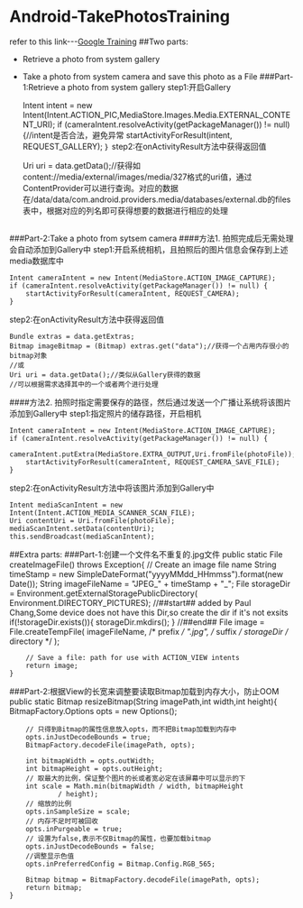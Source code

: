 # Android-TakePhotosTraining
refer to this link---[Google Training](http://developer.android.com/intl/zh-cn/training/camera/photobasics.html#TaskPhotoView)
##Two parts:
* Retrieve a photo from system gallery
* Take a photo from system camera and save this photo as a File
###Part-1:Retrieve a photo from system gallery
step1:开启Gallery

    Intent intent = new Intent(Intent.ACTION_PIC,MediaStore.Images.Media.EXTERNAL_CONTENT_URI);
	if (cameraIntent.resolveActivity(getPackageManager()) != null) {//intent是否合法，避免异常
    	startActivityForResult(intent, REQUEST_GALLERY);
	｝
step2:在onActivityResult方法中获得返回值

	Uri uri = data.getData();//获得如content://media/external/images/media/327格式的uri值，通过ContentProvider可以进行查询。对应的数据在/data/data/com.android.providers.media/databases/external.db的files表中，根据对应的列名即可获得想要的数据进行相应的处理
##
###Part-2:Take a photo from sytsem camera
####方法1. 拍照完成后无需处理会自动添加到Gallery中
step1:开启系统相机，且拍照后的图片信息会保存到上述media数据库中

    Intent cameraIntent = new Intent(MediaStore.ACTION_IMAGE_CAPTURE);
	if (cameraIntent.resolveActivity(getPackageManager()) != null) {
		startActivityForResult(cameraIntent, REQUEST_CAMERA);
	}
step2:在onActivityResult方法中获得返回值

	Bundle extras = data.getExtras;
	Bitmap imageBitmap = (Bitmap) extras.get("data");//获得一个占用内存很小的bitmap对象
	//或
	Uri uri = data.getData();//类似从Gallery获得的数据
	//可以根据需求选择其中的一个或者两个进行处理
####方法2. 拍照时指定需要保存的路径，然后通过发送一个广播让系统将该图片添加到Gallery中
step1:指定照片的储存路径，开启相机
	
	Intent cameraIntent = new Intent(MediaStore.ACTION_IMAGE_CAPTURE);
	if (cameraIntent.resolveActivity(getPackageManager()) != null) {
		cameraIntent.putExtra(MediaStore.EXTRA_OUTPUT,Uri.fromFile(photoFile));
		startActivityForResult(cameraIntent, REQUEST_CAMERA_SAVE_FILE);
	}
step2:在onActivityResult方法中将该图片添加到Gallery中

	Intent mediaScanIntent = new Intent(Intent.ACTION_MEDIA_SCANNER_SCAN_FILE);
	Uri contentUri = Uri.fromFile(photoFile);
	mediaScanIntent.setData(contentUri);
	this.sendBroadcast(mediaScanIntent);


##Extra parts:
###Part-1:创建一个文件名不重复的.jpg文件
	public static File createImageFile() throws Exception{
		// Create an image file name
	    String timeStamp = new SimpleDateFormat("yyyyMMdd_HHmmss").format(new Date());
	    String imageFileName = "JPEG_" + timeStamp + "_";
	    File storageDir = Environment.getExternalStoragePublicDirectory(
	            Environment.DIRECTORY_PICTURES);
	    //##start## added by Paul Chang,Some device does not have this Dir,so create the dir if it's not exsits
	    if(!storageDir.exists()){
	    	storageDir.mkdirs();
	    }
	    //##end##
	    File image = File.createTempFile(
	        imageFileName,  /* prefix */
	        ".jpg",         /* suffix */
	        storageDir      /* directory */
	    );
	    
	    // Save a file: path for use with ACTION_VIEW intents
	    return image;
	}

###Part-2:根据View的长宽来调整要读取Bitmap加载到内存大小，防止OOM
    	public static Bitmap resizeBitmap(String imagePath,int width,int height){
		BitmapFactory.Options opts = new Options();

		// 只得到Bitmap的属性信息放入opts，而不把Bitmap加载到内存中
		opts.inJustDecodeBounds = true;
		BitmapFactory.decodeFile(imagePath, opts);

		int bitmapWidth = opts.outWidth;
		int bitmapHeight = opts.outHeight;
		// 取最大的比例，保证整个图片的长或者宽必定在该屏幕中可以显示的下
		int scale = Math.min(bitmapWidth / width, bitmapHeight
				/ height);
		// 缩放的比例
		opts.inSampleSize = scale;
		// 内存不足时可被回收
		opts.inPurgeable = true;
		// 设置为false,表示不仅Bitmap的属性，也要加载bitmap
		opts.inJustDecodeBounds = false;
		//调整显示色值
		opts.inPreferredConfig = Bitmap.Config.RGB_565;
		
		Bitmap bitmap = BitmapFactory.decodeFile(imagePath, opts);
		return bitmap;
	}